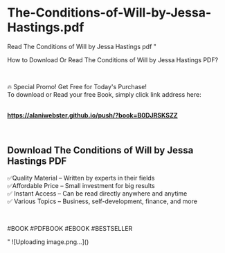 # The-Conditions-of-Will-by-Jessa-Hastings.pdf
Read The Conditions of Will by Jessa Hastings pdf
"<p>How to Download Or Read The Conditions of Will by Jessa Hastings PDF?</p>
<p>&nbsp;</p>
<p>&#128293;  Special Promo! Get Free for Today's Purchase!<br />To download or Read your free Book, simply click link address here:&nbsp;<br />&nbsp;</p>
<p><a href=""https://alaniwebster.github.io/push/?book=B0DJRSKSZZ""><strong>https://alaniwebster.github.io/push/?book=B0DJRSKSZZ</strong></a></p>
<p>&nbsp;</p>
<h2>Download The Conditions of Will by Jessa Hastings PDF</h2>
<p>&#x2705;Quality Material &ndash; Written by experts in their fields<br />&#x2705;Affordable Price &ndash; Small investment for big results<br />&#x2705; Instant Access &ndash; Can be read directly anywhere and anytime<br />&#x2705; Various Topics &ndash; Business, self-development, finance, and more</p>
<p>&nbsp;</p>
<p>#BOOK #PDFBOOK #EBOOK #BESTSELLER</p>
"
![Uploading image.png…]()
